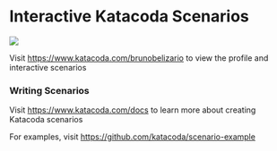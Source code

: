 # Interactive Katacoda Scenarios

[![](http://shields.katacoda.com/katacoda/brunobelizario/count.svg)](https://www.katacoda.com/brunobelizario "Get your profile on Katacoda.com")

Visit https://www.katacoda.com/brunobelizario to view the profile and interactive scenarios

### Writing Scenarios
Visit https://www.katacoda.com/docs to learn more about creating Katacoda scenarios

For examples, visit https://github.com/katacoda/scenario-example
